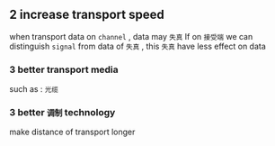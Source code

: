 ## 2 increase transport speed
when transport data on `channel` , data may `失真` 
If on `接受端` we can distinguish `signal` from data of `失真` , this `失真` have less effect on data

### 3  better transport media
such as : `光缆` 

### 3  better `调制` technology
make distance of transport longer
